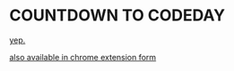# COUNTDOWN TO CODEDAY

[yep.](http://codeday.tjhorner.com)

[also available in chrome extension form](https://chrome.google.com/webstore/detail/countdown-to-codeday/ceohhkglclbnmpkbhpobdppkfgnnpfib)